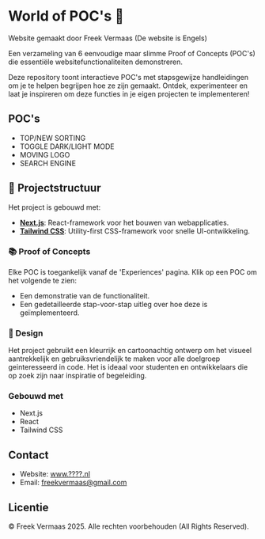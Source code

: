 # World of POC's 🌟
 
Website gemaakt door Freek Vermaas
(De website is Engels)
 
Een verzameling van 6 eenvoudige maar slimme Proof of Concepts (POC's) die essentiële websitefunctionaliteiten demonstreren.

Deze repository toont interactieve POC's met stapsgewijze handleidingen om je te helpen begrijpen hoe ze zijn gemaakt. Ontdek, experimenteer en laat je inspireren om deze functies in je eigen projecten te implementeren!
 
## POC's
- TOP/NEW SORTING
- TOGGLE DARK/LIGHT MODE
- MOVING LOGO
- SEARCH ENGINE
 
## 📂 Projectstructuur
Het project is gebouwd met:
- **[Next.js](https://nextjs.org/)**: React-framework voor het bouwen van webapplicaties.
- **[Tailwind CSS](https://tailwindcss.com/)**: Utility-first CSS-framework voor snelle UI-ontwikkeling.
 
### 📚 Proof of Concepts
Elke POC is toegankelijk vanaf de 'Experiences' pagina. Klik op een POC om het volgende te zien:
- Een demonstratie van de functionaliteit.
- Een gedetailleerde stap-voor-stap uitleg over hoe deze is geïmplementeerd.
 
### 🎨 Design
Het project gebruikt een kleurrijk en cartoonachtig ontwerp om het visueel aantrekkelijk en gebruiksvriendelijk te maken voor alle doelgroep geinteresseerd in code. Het is ideaal voor studenten en ontwikkelaars die op zoek zijn naar inspiratie of begeleiding.
 
### Gebouwd met
- Next.js
- React
- Tailwind CSS

## Contact
- Website: [www.????.nl](https://www.???.nl)
- Email: freekvermaas@gmail.com
 
## Licentie
© Freek Vermaas 2025. Alle rechten voorbehouden (All Rights Reserved).